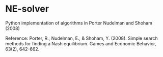 # NE-solver
Python implementation of algorithms in Porter Nudelman and Shoham (2008)

Reference: Porter, R., Nudelman, E., & Shoham, Y. (2008). Simple search methods for finding a Nash equilibrium. Games and Economic Behavior, 63(2), 642-662.
